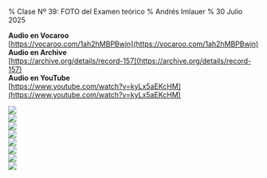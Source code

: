 % Clase Nº 39: FOTO del Examen teórico
% Andrés Imlauer
% 30 Julio 2025

**Audio en Vocaroo**  
[https://vocaroo.com/1ah2hMBPBwjn](https://vocaroo.com/1ah2hMBPBwjn)  
**Audio en Archive**  
[https://archive.org/details/record-157](https://archive.org/details/record-157)  
**Audio en YouTube**  
[https://www.youtube.com/watch?v=kyLx5aEKcHM](https://www.youtube.com/watch?v=kyLx5aEKcHM)  
  
![](https://blogger.googleusercontent.com/img/b/R29vZ2xl/AVvXsEgVtdu-bR5rXL_o8M_czmZg261L9xKfHxdj9ZidecChbb8cnkogJyTAFjL4oCdGcZpz4bf992ccZgCxzSTpa8W6vfoNoIReg-XV8RL9mSS3Y5Z4CQr48bJjebw-IbC9lIR4RDdeIxZccOm6S3OtH6KQYue_oKTWhWRS4woJiHMifECcXtB4rwiEH_9qiBc/s4160/IMG_20250617_202722545.jpg)  
![](https://blogger.googleusercontent.com/img/b/R29vZ2xl/AVvXsEhJ83Wp5cXBSrSdTr3a_SoC3porQBFLwEk5glCTgsfFuE0jpWuZdlXlETJatHtpMzen1Ys3eKbdd3ueF_ZN7xeaf0eghAr1YQyKkTKRl-yZRtgemVWDrCzMY-dRQpnezMtLCI-_T0_a08q7j23sy8AsTADsKWX00e0VqIhlUg3-FPbwg4ZbngM_jr4HvpQ/s4160/IMG_20250617_202729402.jpg)  
![](https://blogger.googleusercontent.com/img/b/R29vZ2xl/AVvXsEint2EbxrekZEfF0tCXo9cmnW3bZfdijXKAsqzt8C-ZbzgANgIw-KuF8QJJbEaB77irbHanSvZQSfN9K9fMsePJPdax0jSI6znsjyAXEyJUWlMKcOTo6v0GJR12c5RpiDIhxr0gYkzTXWnIyEveatCBHvbI4kz5lDN_kiYPed7AuLOivqaltyKtQT9aiMI/s4160/IMG_20250617_202736569.jpg)  
![](https://blogger.googleusercontent.com/img/b/R29vZ2xl/AVvXsEjQeF0VZhCy0s3S8IMh_RGqLljnjrQQfMyjai0Oh23KyM545KUL3rLH8Ycxf8wBLmbakB3oendr1YJcBKXx1XW5EH82GNZ_63H2pa7wTrJnZyLgkX_dENuODsbkzY7PqnpC9jtfY5A-PYRBDoVd8li-uAJS3enAMjMLbjz1QYSm-aKFP3ByDlxQlKF5oiA/s4160/IMG_20250617_202745511.jpg)  
![](https://blogger.googleusercontent.com/img/b/R29vZ2xl/AVvXsEh_RjVodpp46jKlPXJzWFDj9BXRi39YSbyPCWCQzhWw7WCMNcdL0T4EUROK8FTlv0ULuy1Fk8oCz3iq_lOxpoOToqYB0cOhqSWTBNG3IKduAmzjklTCQmGuUi4EwDKITk1KqFSPyuqdrn2SviIMj6ihYXLcImSyl_WxGzJgREtLdRSbAm7UNeuyvnewj5A/s4160/IMG_20250617_202755637.jpg)  
![](https://blogger.googleusercontent.com/img/b/R29vZ2xl/AVvXsEjJOkIkkNek9oiXXrcH8tVenHNLKsEoSQSdMwSjmYQjbC9kPDntFQ1K0G8LyEcLZI4cythGqi-uylBRkA7xXZAzNxgy7bh_fSpcGKjztg6CJKkr1Eb8pubW6YeV35yMftWqxckkbS4owmdPfsa-yAeKje9tPJzvU73CLVrwd89PYAwhn75oXA4Kbm9M5Kg/s4160/IMG_20250617_202803307.jpg)  
![](https://blogger.googleusercontent.com/img/b/R29vZ2xl/AVvXsEg5ijH0Xo7z-IVO4ho608RuxfHsQ29lVAZ4b3xtcDmyyJIF_6X3dlVELWSnOCrAC0kqpgo4x_JtsmE_XAmZj64oxqSZjksys6ouMMUVFqGDephikOcDh3yQHd35mEd5W4RcB_ejnDDPb3IKj42Q4tjaOAC5J_pkvW1-_AuqExUjOA7YkiT7oBo-fB340pk/s4160/IMG_20250617_202811500.jpg)  
![](https://blogger.googleusercontent.com/img/b/R29vZ2xl/AVvXsEhkZWl4jJpXHg2_byHlfMesatUNJuBqnr0yfM-vjnYII_CCr4s6O7pwD68MyX38XrgBzXiSlYfHwtnFjLz_1Qor1Uz_wUteybCswCq-xdVxsL4lRoCwR92Q_GEEq9UTASDHtSjLO7_ZaNzKCn182_fr9G12fJ8hq2OipuOesmYUzofsjCdYLI0c2dhi9hc/s4160/IMG_20250617_202818027.jpg)  
  
